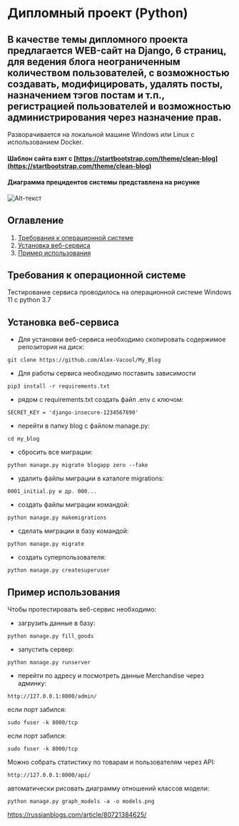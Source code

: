 # Дипломный проект (Python)
## В качестве темы дипломного проекта предлагается WEB-сайт на Django, 6 страниц, для ведения блога неограниченным количеством пользователей, с возможностью создавать, модифицировать, удалять посты, назначением тэгов постам и т.п., регистрацией пользователей и возможностью администрирования через назначение прав.

Разворачивается на локальной машине Windows или Linux c использованием Docker.

#### Шаблон сайта взят с [https://startbootstrap.com/theme/clean-blog](https://startbootstrap.com/theme/clean-blog)
#### Диаграмма прецидентов системы представлена на рисунке
![Alt-текст](https://github.com/Alex-Vacool/Nginx-Docker/blob/main/%D0%94%D0%97_%D0%9F%D0%B8%D1%82%D0%BE%D0%BD.png)
## Оглавление

1. [Требования к операционной системе](#Требования-к-операционной-системе)
2. [Установка веб-сервиса](#Установка-веб-сервиса)
3. [Пример использования](#Пример-использования)

## Требования к операционной системе
Тестирование сервиса проводилось на операционной системе Windows 11 c python 3.7</sup>

## Установка веб-сервиса
 - Для установки веб-сервиса необходимо скопировать содержимое репозитория на диск:
```curl   
git clone https://github.com/Alex-Vacool/My_Blog
```
 - Для работы сервиса необходимо поставить зависимости
```curl   
pip3 install -r requirements.txt
```
 - рядом с requirements.txt создать файл .env c ключом:
```curl 
SECRET_KEY = 'django-insecure-1234567890'
 ```

 - перейти в папку blog с файлом manage.py:
```curl 
cd my_blog
 ```

 - сбросить все миграции:
```curl 
python manage.py migrate blogapp zero --fake
```
 - удалить файлы миграции в каталоге migrations:
```curl 
0001_initial.py и др. 000...
```
 - создать файлы миграции командой:
```curl 
python manage.py makemigrations
```
 - сделать миграции в базу командой:
```curl 
python manage.py migrate
```
 - создать суперпользователя:
```curl 
python manage.py createsuperuser
```
## Пример использования
Чтобы протестировать веб-сервис необходимо:
 - загрузить данные в базу:
```curl 
python manage.py fill_goods
```
 - запустить сервер:
```curl 
python manage.py runserver
```
 - перейти по адресу и посмотреть данные Merchandise через админку:
```curl 
http://127.0.0.1:8000/admin/
```

если порт забился:
```curl 
sudo fuser -k 8000/tcp
```


если порт забился:
```curl 
sudo fuser -k 8000/tcp
```
Можно собрать статистику по товарам и пользователям через API:
```curl 
http://127.0.0.1:8000/api/
```
автоматически рисовать диаграмму отношений классов модели:
```curl 
python manage.py graph_models -a -o models.png
```
https://russianblogs.com/article/80721384625/







